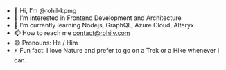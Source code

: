 - 👋 Hi, I’m @rohil-kpmg
- 👀 I’m interested in Frontend Development and Architecture 
- 🌱 I’m currently learning Nodejs, GraphQL, Azure Cloud, Alteryx
- 📫 How to reach me contact@rohilv.com
- 😄 Pronouns: He / Him
- ⚡ Fun fact: I love Nature and prefer to go on a Trek or a Hike whenever I can. 

<!---
rohil-kpmg/rohil-kpmg is a ✨ special ✨ repository because its `README.md` (this file) appears on your GitHub profile.
You can click the Preview link to take a look at your changes.
--->
